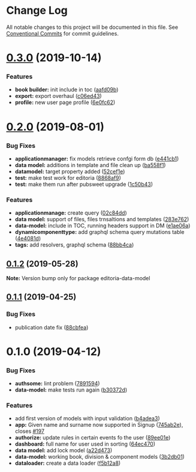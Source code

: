 # Change Log

All notable changes to this project will be documented in this file.
See [Conventional Commits](https://conventionalcommits.org) for commit guidelines.

<a name="0.3.0"></a>
# [0.3.0](https://gitlab.coko.foundation/editoria/editoria/compare/editoria-data-model@0.2.0...editoria-data-model@0.3.0) (2019-10-14)


### Features

* **book builder:** init include in toc ([aafd09b](https://gitlab.coko.foundation/editoria/editoria/commit/aafd09b))
* **export:** export overhaul ([c06ed43](https://gitlab.coko.foundation/editoria/editoria/commit/c06ed43))
* **profile:** new user page profile ([6e0fc62](https://gitlab.coko.foundation/editoria/editoria/commit/6e0fc62))




<a name="0.2.0"></a>
# [0.2.0](https://gitlab.coko.foundation/editoria/editoria/compare/editoria-data-model@0.1.2...editoria-data-model@0.2.0) (2019-08-01)


### Bug Fixes

* **applicationmanager:** fix models retrieve confgi form db ([e441cb1](https://gitlab.coko.foundation/editoria/editoria/commit/e441cb1))
* **data model:** additions in template and file clean up ([ba558f1](https://gitlab.coko.foundation/editoria/editoria/commit/ba558f1))
* **datamodel:** target property added ([52cef1e](https://gitlab.coko.foundation/editoria/editoria/commit/52cef1e))
* **test:** make test work for editoria ([8868af9](https://gitlab.coko.foundation/editoria/editoria/commit/8868af9))
* **test:** make them run after pubsweet upgrade ([1c50b43](https://gitlab.coko.foundation/editoria/editoria/commit/1c50b43))


### Features

* **applicationmanage:** create query ([02c84dd](https://gitlab.coko.foundation/editoria/editoria/commit/02c84dd))
* **data model:** support of files, files trnsaltions and templates ([283e762](https://gitlab.coko.foundation/editoria/editoria/commit/283e762))
* **data-model:** include in TOC, running headers support in DM ([e1ae06a](https://gitlab.coko.foundation/editoria/editoria/commit/e1ae06a))
* **dynamicomponenttype:** add graphql schema query mutations table ([4e4081d](https://gitlab.coko.foundation/editoria/editoria/commit/4e4081d))
* **tags:** add resolvers, graphql schema ([88bb4ca](https://gitlab.coko.foundation/editoria/editoria/commit/88bb4ca))




<a name="0.1.2"></a>
## [0.1.2](https://gitlab.coko.foundation/editoria/editoria/compare/editoria-data-model@0.1.1...editoria-data-model@0.1.2) (2019-05-28)




**Note:** Version bump only for package editoria-data-model

<a name="0.1.1"></a>
## [0.1.1](https://gitlab.coko.foundation/editoria/editoria/compare/editoria-data-model@0.1.0...editoria-data-model@0.1.1) (2019-04-25)


### Bug Fixes

* publication date fix ([88cbfea](https://gitlab.coko.foundation/editoria/editoria/commit/88cbfea))




<a name="0.1.0"></a>
# 0.1.0 (2019-04-12)


### Bug Fixes

* **authsome:** lint problem ([7891594](https://gitlab.coko.foundation/editoria/editoria/commit/7891594))
* **data-model:** make tests run again ([b30372d](https://gitlab.coko.foundation/editoria/editoria/commit/b30372d))


### Features

* add first version of models with input validation ([b4adea3](https://gitlab.coko.foundation/editoria/editoria/commit/b4adea3))
* **app:** Given name and surname now supported in Signup ([745ab2e](https://gitlab.coko.foundation/editoria/editoria/commit/745ab2e)), closes [#197](https://gitlab.coko.foundation/editoria/editoria/issues/197)
* **authorize:** update rules in certain events fo the user ([89ee01e](https://gitlab.coko.foundation/editoria/editoria/commit/89ee01e))
* **dashboard:** full name for user used in sorting ([64ec470](https://gitlab.coko.foundation/editoria/editoria/commit/64ec470))
* **data model:** add lock model ([a22d473](https://gitlab.coko.foundation/editoria/editoria/commit/a22d473))
* **data-model:** working book, division & component models ([3b2db01](https://gitlab.coko.foundation/editoria/editoria/commit/3b2db01))
* **dataloader:** create a data loader ([f5b12a8](https://gitlab.coko.foundation/editoria/editoria/commit/f5b12a8))
